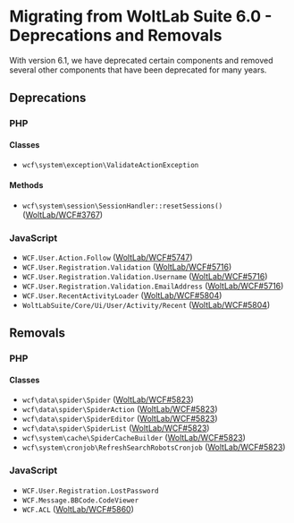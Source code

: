 # Migrating from WoltLab Suite 6.0 - Deprecations and Removals

With version 6.1, we have deprecated certain components and removed several other components that have been deprecated for many years.

## Deprecations

### PHP

#### Classes

- `wcf\system\exception\ValidateActionException`

#### Methods

- `wcf\system\session\SessionHandler::resetSessions()` ([WoltLab/WCF#3767](https://github.com/WoltLab/WCF/pull/3767))

### JavaScript

- `WCF.User.Action.Follow` ([WoltLab/WCF#5747](https://github.com/WoltLab/WCF/pull/5747))
- `WCF.User.Registration.Validation` ([WoltLab/WCF#5716](https://github.com/WoltLab/WCF/pull/5716))
- `WCF.User.Registration.Validation.Username` ([WoltLab/WCF#5716](https://github.com/WoltLab/WCF/pull/5716))
- `WCF.User.Registration.Validation.EmailAddress` ([WoltLab/WCF#5716](https://github.com/WoltLab/WCF/pull/5716))
- `WCF.User.RecentActivityLoader` ([WoltLab/WCF#5804](https://github.com/WoltLab/WCF/pull/5804))
- `WoltLabSuite/Core/Ui/User/Activity/Recent` ([WoltLab/WCF#5804](https://github.com/WoltLab/WCF/pull/5804))

## Removals

### PHP

#### Classes

- `wcf\data\spider\Spider` ([WoltLab/WCF#5823](https://github.com/WoltLab/WCF/pull/5823))
- `wcf\data\spider\SpiderAction` ([WoltLab/WCF#5823](https://github.com/WoltLab/WCF/pull/5823))
- `wcf\data\spider\SpiderEditor` ([WoltLab/WCF#5823](https://github.com/WoltLab/WCF/pull/5823))
- `wcf\data\spider\SpiderList` ([WoltLab/WCF#5823](https://github.com/WoltLab/WCF/pull/5823))
- `wcf\system\cache\SpiderCacheBuilder` ([WoltLab/WCF#5823](https://github.com/WoltLab/WCF/pull/5823))
- `wcf\system\cronjob\RefreshSearchRobotsCronjob` ([WoltLab/WCF#5823](https://github.com/WoltLab/WCF/pull/5823))

### JavaScript

- `WCF.User.Registration.LostPassword`
- `WCF.Message.BBCode.CodeViewer`
- `WCF.ACL` ([WoltLab/WCF#5860](https://github.com/WoltLab/WCF/pull/5860))
